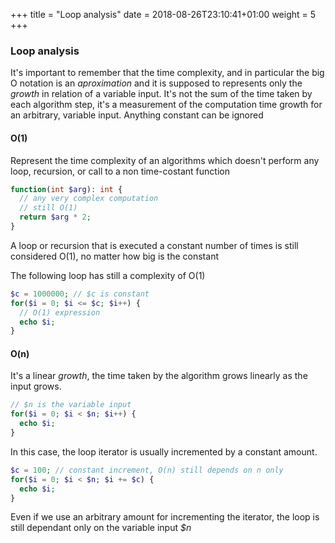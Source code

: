 +++
title = "Loop analysis"
date =  2018-08-26T23:10:41+01:00
weight = 5
+++

### Loop analysis

It's important to remember that the time complexity, and in particular the big O notation is an _aproximation_ and it is supposed to represents only the _growth_ in relation of a variable input.
It's not the sum of the time taken by each algorithm step, it's a measurement of the computation time growth for an arbitrary, variable input.
Anything constant can be ignored

#### O(1)

Represent the time complexity of an algorithms which doesn't perform any loop, recursion, or call to a non time-costant function

```php
function(int $arg): int {
  // any very complex computation
  // still O(1)
  return $arg * 2;
}
```

A loop or recursion that is executed a constant number of times is still considered O(1), no matter how big is the constant

The following loop has still a complexity of O(1)

```php
$c = 1000000; // $c is constant
for($i = 0; $i <= $c; $i++) {
  // O(1) expression
  echo $i;
}
```

#### O(n)

It's a linear _growth_, the time taken by the algorithm grows linearly as the input grows.

```php
// $n is the variable input
for($i = 0; $i < $n; $i++) {
  echo $i;
}
```

In this case, the loop iterator is usually incremented by a constant amount.

```php
$c = 100; // constant increment, O(n) still depends on n only
for($i = 0; $i < $n; $i += $c) {
  echo $i;
}
```

Even if we use an arbitrary amount for incrementing the iterator, the loop is still dependant only on the variable input _$n_
